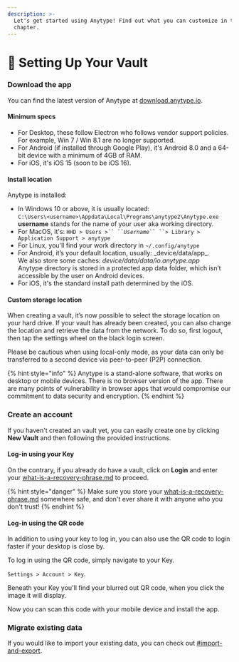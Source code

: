 ```yaml
---
description: >-
  Let's get started using Anytype! Find out what you can customize in this
  chapter.
---
```


# 👾 Setting Up Your Vault

### Download the app

You can find the latest version of Anytype at [download.anytype.io](https://download.anytype.io).

#### Minimum specs

* For Desktop, these follow Electron who follows vendor support policies. For example, Win 7 / Win 8.1 are no longer supported.
* For Android (if installed through Google Play), it's Android 8.0 and a 64-bit device with a minimum of 4GB of RAM.
* For iOS, it's iOS 15 (soon to be iOS 16).

#### Install location

Anytype is installed:

* In Windows 10 or above, it is usually located:\
  `C:\Users\<username>\Appdata\Local\Programs\anytype2\Anytype.exe`\
  **username** stands for the name of your user aka working directory.&#x20;
* For MacOS, it's: ` HHD > Users >`` `` `_`Username`_` `` ``> Library > Application Support > anytype `
* For Linux, you'll find your work directory in `~/.config/anytype`
* For Android, it’s your default location, usually: \_device/data/app\_​.\
  We also store some caches: _device/data/data/io.anytype.app_\
  Anytype directory is stored in a protected app data folder, which isn’t accessible by the user on Android devices.
* For iOS, it's the standard install path determined by the iOS.

#### Custom storage location

When creating a vault, it’s now possible to select the storage location on your hard drive. If your vault has already been created, you can also change the location and retrieve the data from the network. To do so, first logout, then tap the settings wheel on the black login screen.

Please be cautious when using local-only mode, as your data can only be transferred to a second device via peer-to-peer (P2P) connection.

{% hint style="info" %}
Anytype is a stand-alone software, that works on desktop or mobile devices. There is no browser version of the app. There are many points of vulnerability in browser apps that would compromise our commitment to data security and encryption.
{% endhint %}

### Create an account

If you haven't created an vault yet, you can easily create one by clicking **New Vault** and then following the provided instructions.

#### Log-in using your Key

On the contrary, if you already do have a vault, click on **Login** and enter your [what-is-a-recovery-phrase.md](../../data-and-security/what-is-a-recovery-phrase.md "mention") to proceed.

{% hint style="danger" %}
Make sure you store your [what-is-a-recovery-phrase.md](../../data-and-security/what-is-a-recovery-phrase.md "mention") somewhere safe, and don't ever share it with anyone who you don't trust!
{% endhint %}

#### Log-in using the QR code

In addition to using your key to log in, you can also use the QR code to login faster if your desktop is close by.

To log in using the QR code, simply navigate to your Key.

`Settings > Account > Key`.

Beneath your Key you'll find your blurred out QR code, when you click the image it will display.

Now you can scan this code with your mobile device and install the app.

### Migrate existing data

If you would like to import your existing data, you can check out [#import-and-export](space-settings.md#import-and-export "mention").
